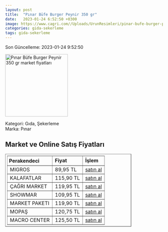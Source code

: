 ```yaml
---
layout: post
title:  "Pınar Büfe Burger Peynir 350 gr"
date:   2023-01-24 6:52:50 +0300
image: https://www.cagri.com//Uploads/UrunResimleri/pinar-bufe-burger-peynir-350-gr--706b-.jpg
categories: gida-sekerleme
tags: gida-sekerleme
---
```


Son Güncelleme: 2023-01-24 9:52:50

<img src="https://www.cagri.com//Uploads/UrunResimleri/pinar-bufe-burger-peynir-350-gr--706b-.jpg" width="200" alt="Pınar Büfe Burger Peynir 350 gr market fiyatları" />

Kategori: Gıda, Şekerleme
<br />
Marka: Pınar

<h2>Market ve Online Satış Fiyatları</h2>

<table border="1" style="padding: 5px;width:80%;">
  <tr>
    <td style="padding: 5px;"><strong>Perakendeci</strong></td>
    <td><strong>Fiyat</strong></td>
    <td><strong>İşlem</strong></td>
  </tr>
  <tr>
              <td title="Migros">MIGROS</td>
              <td>89,95 TL</td>
              <td><a title="Migros" target="_blank" href="https://www.migros.com.tr/pinar-burger-dilimli-peynir-350-g-p-9d2ac4">satın al</a></td>
            </tr><tr>
              <td title="Kalafatlar">KALAFATLAR</td>
              <td>115,90 TL</td>
              <td><a title="Kalafatlar" target="_blank" href="https://www.kalafatlar.com/urun/pinar-burger-dilimli-peynir-350-gr">satın al</a></td>
            </tr><tr>
              <td title="Çağrı Market">ÇAĞRI MARKET</td>
              <td>119,95 TL</td>
              <td><a title="Çağrı Market" target="_blank" href="https://www.cagri.com/pinar-bufe-burger-peynir-350-gr">satın al</a></td>
            </tr><tr>
              <td title="Showmar">SHOWMAR</td>
              <td>109,95 TL</td>
              <td><a title="Showmar" target="_blank" href="https://www.showmar.com.tr/urun/pinar-burger-dilimli-350gr">satın al</a></td>
            </tr><tr>
              <td title="Market Paketi">MARKET PAKETI</td>
              <td>119,90 TL</td>
              <td><a title="Market Paketi" target="_blank" href="https://www.marketpaketi.com.tr/pinar-burger-dilimli-peynir-350-gr-p-6594">satın al</a></td>
            </tr><tr>
              <td title="Mopaş">MOPAŞ</td>
              <td>120,75 TL</td>
              <td><a title="Mopaş" target="_blank" href="https://www.mopas.com.tr/pinar-burger-dilimli-kasar-350-gr/p/641">satın al</a></td>
            </tr><tr>
              <td title="Macro Center">MACRO CENTER</td>
              <td>125,50 TL</td>
              <td><a title="Macro Center" target="_blank" href="https://www.macrocenter.com.tr/pinar-burger-dilimli-peynir-350-g-p-9d2ac4">satın al</a></td>
            </tr>
</table>
